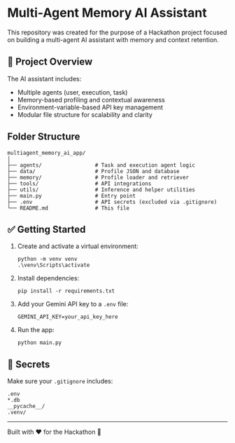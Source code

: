 # Multi-Agent Memory AI Assistant

This repository was created for the purpose of a Hackathon project focused on building a multi-agent AI assistant with memory and context retention.

## 🚀 Project Overview

The AI assistant includes:
- Multiple agents (user, execution, task)
- Memory-based profiling and contextual awareness
- Environment-variable-based API key management
- Modular file structure for scalability and clarity

## Folder Structure

```
multiagent_memory_ai_app/
│
├── agents/                 # Task and execution agent logic
├── data/                   # Profile JSON and database
├── memory/                 # Profile loader and retriever
├── tools/                  # API integrations
├── utils/                  # Inference and helper utilities
├── main.py                 # Entry point
├── .env                    # API secrets (excluded via .gitignore)
└── README.md               # This file
```

## ✅ Getting Started

1. Create and activate a virtual environment:
   ```
   python -m venv venv
   .\venv\Scripts\activate
   ```

2. Install dependencies:
   ```
   pip install -r requirements.txt
   ```

3. Add your Gemini API key to a `.env` file:
   ```
   GEMINI_API_KEY=your_api_key_here
   ```

4. Run the app:
   ```
   python main.py
   ```

## 🔐 Secrets

Make sure your `.gitignore` includes:
```
.env
*.db
__pycache__/
.venv/
```

---

Built with ❤️ for the Hackathon 🚀
